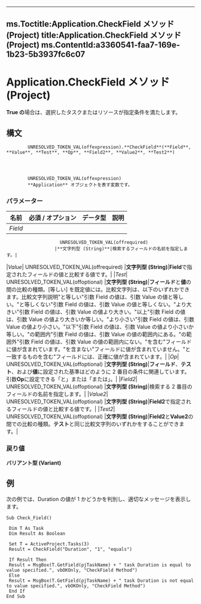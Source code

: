 

---
ms.Toctitle:Application.CheckField メソッド (Project)
title:Application.CheckField メソッド (Project)
ms.ContentId:a3360541-faa7-169e-1b23-5b3937fc6c07
---
# Application.CheckField メソッド (Project)




**True の**場合は、選択したタスクまたはリソースが指定条件を満たします。

## 構文

            UNRESOLVED_TOKEN_VAL(offexpression).**CheckField**(**Field**, **Value**, **Test**, **Op**, **Field2**, **Value2**, **Test2**)




            UNRESOLVED_TOKEN_VAL(offexpression)
            **Application** オブジェクトを表す変数です。

### パラメーター

|**名前**|**必須 / オプション**|**データ型**|**説明**|
|---|---|---|---|
|*Field*|
                        UNRESOLVED_TOKEN_VAL(offrequired)
                      |**文字列型 (String)**|検索するフィールドの名前を指定します。|
|*Value*|
                        UNRESOLVED_TOKEN_VAL(offrequired)
                      |**文字列型 (String)**|**Field**で指定されたフィールドの値と比較する値です。|
|*Test*|
                        UNRESOLVED_TOKEN_VAL(offoptional)
                      |**文字列型 (String)**|**フィールド**と**値**の間の比較の種類。[等しい] を既定値には。比較文字列は、以下のいずれかできます。比較文字列説明"と等しい"引数 Field の値は、引数 Value の値と等しい。"と等しくない"引数 Field の値は、引数 Value の値と等しくない。"より大きい"引数 Field の値は、引数 Value の値より大きい。"以上"引数 Field の値は、引数 Value の値より大きいか等しい。"より小さい"引数 Field の値は、引数 Value の値より小さい。"以下"引数 Field の値は、引数 Value の値より小さいか等しい。"の範囲内"引数 Field の値は、引数 Value の値の範囲内にある。"の範囲外"引数 Field の値は、引数 Value の値の範囲内にない。"を含む"フィールドに値が含まれています。"を含まない"フィールドに値が含まれていません。"と一致するものを含む"フィールドには、正確に値が含まれています。|
|*Op*|
                        UNRESOLVED_TOKEN_VAL(offoptional)
                      |**文字列型 (String)**|**フィールド**、**テスト**、および**値**に設定された基準はどのように 2 番目の条件に関連しています。引数**Op**に設定できる「と」または「または」。|
|*Field2*|
                        UNRESOLVED_TOKEN_VAL(offoptional)
                      |**文字列型 (String)**|検索する 2 番目のフィールドの名前を指定します。|
|*Value2*|
                        UNRESOLVED_TOKEN_VAL(offoptional)
                      |**文字列型 (String)**|**Field2**で指定されるフィールドの値と比較する値です。|
|*Test2*|
                        UNRESOLVED_TOKEN_VAL(offoptional)
                      |**文字列型 (String)**|**Field2**と**Value2**の間での比較の種類。**テスト**と同じ比較文字列のいずれかをすることができます。|



### 戻り値
**バリアント型 (Variant)**





## 例
次の例では、Duration の値が 1 かどうかを判別し、適切なメッセージを表示します。

```vba
Sub Check_Field() 
 
 Dim T As Task 
 Dim Result As Boolean 
 
 Set T = ActiveProject.Tasks(3) 
 Result = CheckField("Duration", "1", "equals") 
 
 If Result Then 
 Result = MsgBox(T.GetField(pjTaskName) + " task Duration is equal to value specified.", vbOKOnly, "CheckField Method") 
 Else 
 Result = MsgBox(T.GetField(pjTaskName) + " task Duration is not equal to value specified.", vbOKOnly, "CheckField Method") 
 End If 
End Sub
```





